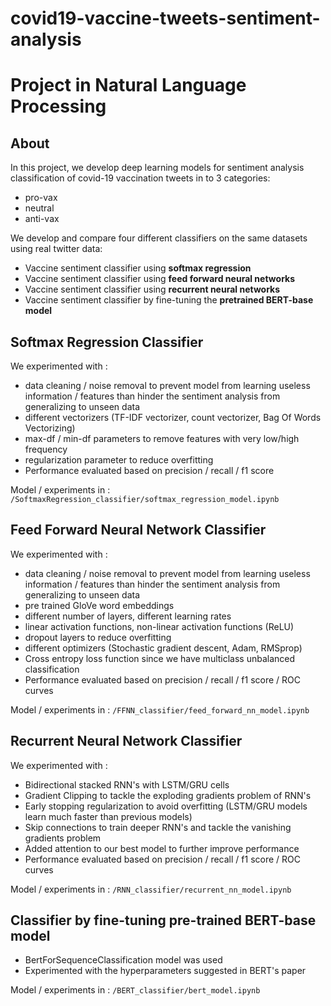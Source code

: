 # covid19-vaccine-tweets-sentiment-analysis
# Project in Natural Language Processing
## About
In this project, we develop deep learning models for sentiment analysis classification of covid-19 vaccination tweets in to 3 categories: 
* pro-vax
* neutral
* anti-vax 

We develop and compare four different classifiers on the same datasets using real twitter data:

* Vaccine sentiment classifier using **softmax regression**
* Vaccine sentiment classifier using **feed forward neural networks**
* Vaccine sentiment classifier using **recurrent neural networks** 
* Vaccine sentiment classifier by fine-tuning the **pretrained BERT-base model**

## Softmax Regression Classifier
We experimented with :
* data cleaning / noise removal to prevent model from learning useless information / features than hinder the sentiment analysis from generalizing to unseen data
* different vectorizers (TF-IDF vectorizer, count vectorizer, Bag Of Words Vectorizing)
* max-df / min-df parameters to remove features with very low/high frequency
* regularization parameter to reduce overfitting
* Performance evaluated based on precision / recall / f1 score 


Model / experiments in : ``` /SoftmaxRegression_classifier/softmax_regression_model.ipynb ```

## Feed Forward Neural Network Classifier
We experimented with :
* data cleaning / noise removal to prevent model from learning useless information / features than hinder the sentiment analysis from generalizing to unseen data
* pre trained GloVe word embeddings
* different number of layers, different learning rates
* linear activation functions, non-linear activation functions (ReLU)
* dropout layers to reduce overfitting
* different optimizers (Stochastic gradient descent, Adam, RMSprop)
* Cross entropy loss function since we have multiclass unbalanced classification
* Performance evaluated based on precision / recall / f1 score / ROC curves


Model / experiments in : ``` /FFNN_classifier/feed_forward_nn_model.ipynb ```

## Recurrent Neural Network Classifier
We experimented with :
* Bidirectional stacked RNN's with LSTM/GRU cells
* Gradient Clipping to tackle the exploding gradients problem of RNN's
* Early stopping regularization to avoid overfitting (LSTM/GRU models learn much faster than previous models)
* Skip connections to train deeper RNN's and tackle the vanishing gradients problem
* Added attention to our best model to further improve performance
* Performance evaluated based on precision / recall / f1 score / ROC curves


Model / experiments in : ``` /RNN_classifier/recurrent_nn_model.ipynb ```

## Classifier by fine-tuning pre-trained BERT-base model
* BertForSequenceClassification model was used
* Experimented with the hyperparameters suggested in BERT's paper


Model / experiments in : ``` /BERT_classifier/bert_model.ipynb ```

